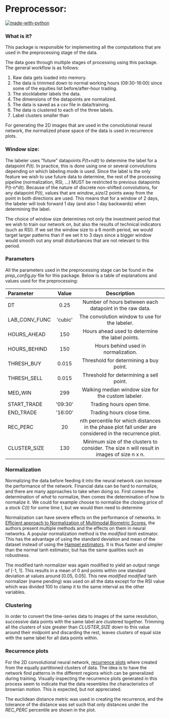 # Preprocessor:
[![made-with-python](https://img.shields.io/badge/Made%20with-Python-1f425f.svg)](https://www.python.org/) 

### What is it?
This package is responsible for implementing all the computations that are used in the preprocessing stage
of the data.

The data goes through multiple stages of processing using this package. The general workflow is as follows:
1. Raw data gets loaded into memory.
2. The data is trimmed down to normal working hours (09:30-16:00) since some of the equities list before/after-hour trading.
3. The stocklabeler labels the data.
4. The dimensions of the datapoints are normalized.
5. The data is saved as a csv file in data/training.
6. The data is clustered to each of the three labels.
7. Label clusters smaller than 

For generating the 2D images that are used in the convolutional neural network, the normalized phase space of the data
is used in recurrence plots.
 
### Window size:
The labeler uses "future" datapoints *P(t+ndt)* to determine the label for a datapoint *P(t)*.
In practice, this is done using one or several convolutions depending on which labeling mode is used. Since the label is the only feature we
wish to use future data to determine, the rest of the processing pipeline (normalization, RSI, ...) MUST be restricted to previous datapoints P(t-n*dt).
Because of the nature of discrete non-shifted convolutions, for any datapoint *P(t)*, values that are *window_size*/2 points
away from the point in both directions are used. This means that for a window of 2 days, the labeler will look forward 1 day
(and also 1 day backwards) when determining the label.

The choice of window size determines not only the investment period that we wish to train our network on, but also the 
results of technical indicators (such as RSI). If we set the window size to a 6 month period, we would target larger patterns than
if we set it to 3 days since a bigger window would smooth out any small disturbances that are not relevant to this period.

### Parameters
All the parameters used in the preprocessing stage can be found in the *prep_config.py* file for this package.
Below is a table of explanations and values used for the preprocessing:

|Parameter      |Value  |Description                                                                                            |
|:---|:---:|:---:|
|DT             |0.25   |Number of hours between each datapoint in the raw data.                                                |
|LAB_CONV_FUNC  |'cubic'|The convolution window to use for the labeler.                                                         |
|HOURS_AHEAD    |150    |Hours ahead used to determine the label points.                                                        |
|HOURS_BEHIND   |150    |Hours behind used in normalization.                                                                    |
|THRESH_BUY     |0.015  |Threshold for determining a buy point.                                                                 |
|THRESH_SELL    |0.015  |Threshold for determining a sell point.                                                                | 
|MED_WIN        |299    |Walking median window size for the custom labeler.                                                     |
|START_TRADE    |'09:30'|Trading hours open time.                                                                               |
|END_TRADE      |'16:00'|Trading hours close time.                                                                              |
|REC_PERC       |20     |nth percentile for which distances in the phase plot fall under are considered in the recurrence plot. |
|CLUSTER_SIZE   |130    |Minimum size of the clusters to consider. The size n will result in images of size n x n.              |

### Normalization
Normalizing the data before feeding it into the neural network can increase the performance of the network. 
Financial data can be hard to normalize, and there are many approaches to take when doing so. First comes the determination
of *what* to normalize, then comes the determination of how to normalize it. We could for example choose to normalize the
closing price of a stock *C(t)* for some time *t*, but we would then need to determine

Normalization can have severe effects on the performance of networks. In 
[Efficient approach to Normalization of Multimodal Biometric Scores](https://citeseerx.ist.psu.edu/viewdoc/download?doi=10.1.1.259.2703&rep=rep1&type=pdf),
the authors present multiple methods and the effects on them in neural networks. A popular normalization method is the
*modified tanh* estimator. This has the advantage of using the standard deviation and mean of the dataset instead of using
the [Hampel estimators](https://en.wikipedia.org/wiki/Redescending_M-estimator). It is thus faster and simpler than
the normal tanh estimator, but has the same qualities such as robustness.

The modified tanh normalizer was again modified to yield an output range of \[-1, 1\].
This results in a mean of 0 and points within one standard deviation at values around \[0.05, 0.05\]. This new
*modified modified* tanh normalizer (name pending) was used on all the data except for the RSI value which was divided
100 to clamp it to the same interval as the other variables.

### Clustering
In order to convert the time-series data to images of the same resolution, successive data points with the same label
are clustered together. Trimming all the clusters of size greater than *CLUSTER_SIZE* down to this value around their 
midpoint and discarding the rest, leaves clusters of equal size with the same label for all data points within.

### Recurrence plots
For the 2D convolutional neural network, [recurrence plots](https://en.wikipedia.org/wiki/Recurrence_plot) where created
from the equally partitioned clusters of data. The idea is to have the network find patterns in the different regions
which can be generalized during training. Visually inspecting the recurrence plots generated in this process seem to
indicate that the data resembles the characteristics of brownian motion. This is expected, but not appreciated. 

The euclidean distance metric was used in creating the recurrence, and the tolerance of the distance was set such that
only distances under the *REC_PERC* percentile are shown in the plot.
    